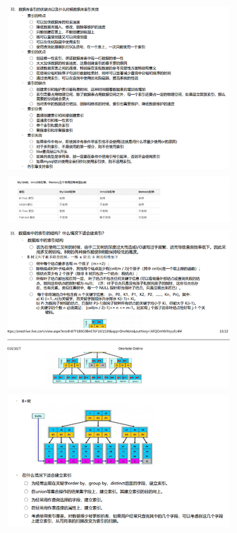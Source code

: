 ![1555897474077](assets/1555897474077.png)

![1555897481241](assets/1555897481241.png)

![1555897430321](assets/1555897430321.png)

![1555897441333](assets/1555897441333.png)